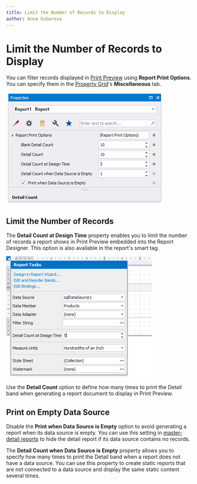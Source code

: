 ```yaml
---
title: Limit the Number of Records to Display
author: Anna Gubareva
---
```

# Limit the Number of Records to Display

You can filter records displayed in [Print Preview](../../preview-print-and-export-reports.md) using **Report Print Options**. You can specify them in the [Property Grid](../../report-designer-tools/ui-panels/property-grid-tabbed-view.md)'s **Miscellaneous** tab.

![](../../../../../images/eurd-win-report-print-options.png)

## **Limit the Number of Records**

The **Detail Count at Design Time** property enables you to limit the number of records a report shows in Print Preview embedded into the Report Designer. This option is also available in the report's smart tag.

![](../../../../../images/eurd-win-report-detail-count-at-design-time.png)

Use the **Detail Count** option to define how many times to print the Detail band when generating a report document to display in Print Preview.

## **Print on Empty Data Source**

Disable the **Print when Data Source is Empty** option to avoid generating a report when its data source is empty. You can use this setting in [master-detail reports](../../create-reports/create-a-master-detail-report-use-detail-report-bands.md) to hide the detail report if its data source contains no records.

The **Detail Count when Data Source is Empty** property allows you to specify how many times to print the Detail band when a report does not have a data source. You can use this property to create static reports that are not connected to a data source and display the same static content several times.
